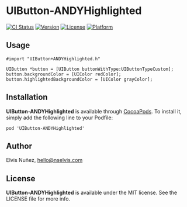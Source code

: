 # UIButton-ANDYHighlighted

[![CI Status](http://img.shields.io/travis/NSElvis/UIButton-ANDYHighlighted.svg?style=flat)](https://travis-ci.org/NSElvis/UIButton-ANDYHighlighted)
[![Version](https://img.shields.io/cocoapods/v/UIButton-ANDYHighlighted.svg?style=flat)](http://cocoadocs.org/docsets/UIButton-ANDYHighlighted)
[![License](https://img.shields.io/cocoapods/l/UIButton-ANDYHighlighted.svg?style=flat)](http://cocoadocs.org/docsets/UIButton-ANDYHighlighted)
[![Platform](https://img.shields.io/cocoapods/p/UIButton-ANDYHighlighted.svg?style=flat)](http://cocoadocs.org/docsets/UIButton-ANDYHighlighted)

## Usage

```objc
#import "UIButton+ANDYHighlighted.h"
```

```objc
UIButton *button = [UIButton buttonWithType:UIButtonTypeCustom];
button.backgroundColor = [UIColor redColor];
button.highlightedBackgroundColor = [UIColor grayColor];
```

## Installation

**UIButton-ANDYHighlighted** is available through [CocoaPods](http://cocoapods.org). To install
it, simply add the following line to your Podfile:

`pod 'UIButton-ANDYHighlighted'`

## Author

Elvis Nuñez, hello@nselvis.com

## License

**UIButton-ANDYHighlighted** is available under the MIT license. See the LICENSE file for more info.
